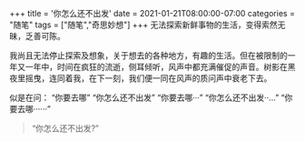 +++
title = '你怎么还不出发'
date = 2021-01-21T08:00:00-07:00
categories = "随笔"
tags = ["随笔","奇思妙想"]
+++
无法探索新鲜事物的生活，变得索然无昧，乏善可陈。

我尚且无法停止探索及想象，关于想去的各种地方，有趣的生活。但在被限制的一年又一年中，时间在疯狂的流逝，侧耳倾听，风声中都充满催促的声音。树影在黑夜里摇曳，连同着我，在下一刻，我们便一同在风声的质问声中衰老下去。

似是在问：
“你要去哪”
“你怎么还不出发”
“你要去哪···”
“你怎么还不出发··…”
“你要去哪······”

> “你怎么还不出发?”